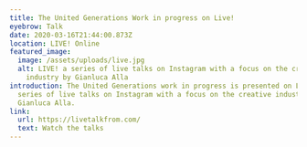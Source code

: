 ```yaml
---
title: The United Generations Work in progress on Live!
eyebrow: Talk
date: 2020-03-16T21:44:00.873Z
location: LIVE! Online
featured_image:
  image: /assets/uploads/live.jpg
  alt: LIVE! a series of live talks on Instagram with a focus on the creative
    industry by Gianluca Alla
introduction: The United Generations work in progress is presented on LIVE! a
  series of live talks on Instagram with a focus on the creative industry by
  Gianluca Alla.
link:
  url: https://livetalkfrom.com/
  text: Watch the talks
---
```

